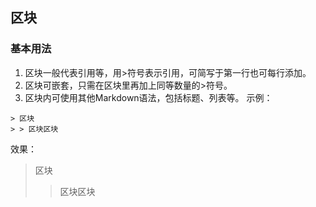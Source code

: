 ## 区块

### 基本用法
1. 区块一般代表引用等，用>符号表示引用，可简写于第一行也可每行添加。
2. 区块可嵌套，只需在区块里再加上同等数量的>符号。
3. 区块内可使用其他Markdown语法，包括标题、列表等。
示例：
```
> 区块
> > 区块区块
```
效果：
> 区块
> > 区块区块
